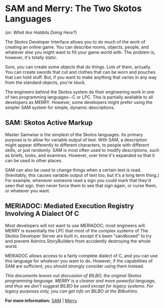 # SAM and Merry: The Two Skotos Languages

(*or: What Are Hobbits Doing Here?*)

The Skotos Developer Interface allows you to do much of the work of creating an online game.  You can describe rooms, objects, people, and whatever else you might want to fill your game world with. The problem is, however, it's totally static.

Sure, you can create some objects that do things. Lots of them, actually. You can create swords that cut and clothes that can be worn and pouches that can hold stuff. But, if you want to make anything that varies in any way from the standard objects, you're stuck.

The engineers behind the Skotos system do their engineering work in one of two programming languages--C or LPC. This is partially available to all developers as MERRY. However, some developers might prefer using the simpler SAM system for simple, dynamic descriptions.

## SAM: Skotos Active Markup

Master Samwise is the simplest of the Skotos languages. Its primary purpose is to allow for variable output of text. With SAM, a description might appear differently to different characters, to people with different skills, or just randomly. SAM is most often used to modify descriptions, such as briefs, looks, and examines. However, over time it's expanded so that it can be used in other places.

SAM can also be used to change things when a certain text is read. (Inevitably, this causes variable output of text too, but it's a long term thing.) For example, whenever someone read a sign you could mark that they'd seen that sign, then never force them to see that sign again, or curse them, or whatever you want. 

## MERIADOC: Mediated Execution Registry Involving A Dialect Of C

Most developers will not want to use MERIADOC; most engineers will. MERRY is essentially the LPC that most of the complex systems of The Skotos Developer Server are built in, except it's been "sandboxed" to try and prevent Admins.StoryBuilders from accidently destroying the whole world.

MERIADOC allows access to a fairly complete dialect of C, and you can use this language for <i>whatever</i> you want to do. However, if the capabilities of SAM are sufficient, you should strongly consider using them instead.

<i>This documents leaves out discussion of BILBO, the original Skotos programming language. MERRY is a cleaner and more powerful language, and thus we don't suggest BILBO be used except for legacy systems. For legacy purposes only, you can get info on BILBO at the BilboIntro.</i>

**For more information:** [SAM](SamIntro.md) | [Merry](MerryIntro.md)
